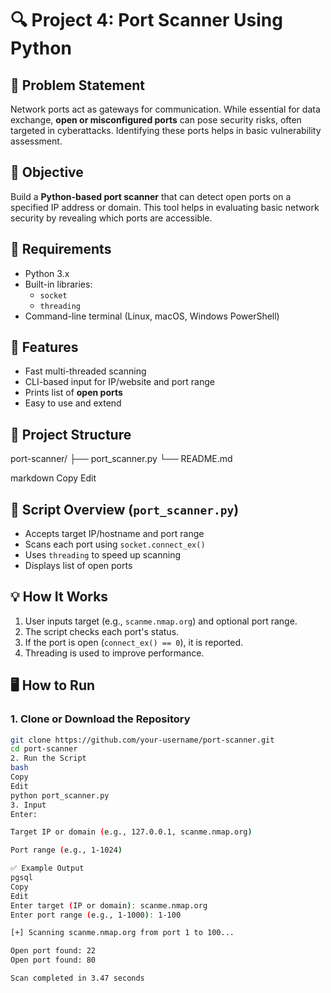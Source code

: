 # 🔍 Project 4: Port Scanner Using Python

## 📌 Problem Statement
Network ports act as gateways for communication. While essential for data exchange, **open or misconfigured ports** can pose security risks, often targeted in cyberattacks. Identifying these ports helps in basic vulnerability assessment.

## 🎯 Objective
Build a **Python-based port scanner** that can detect open ports on a specified IP address or domain. This tool helps in evaluating basic network security by revealing which ports are accessible.

## 🧰 Requirements
- Python 3.x
- Built-in libraries:
  - `socket`
  - `threading`
- Command-line terminal (Linux, macOS, Windows PowerShell)

## 🚀 Features
- Fast multi-threaded scanning
- CLI-based input for IP/website and port range
- Prints list of **open ports**
- Easy to use and extend

## 📂 Project Structure
port-scanner/
├── port_scanner.py
└── README.md

markdown
Copy
Edit

## 📜 Script Overview (`port_scanner.py`)
- Accepts target IP/hostname and port range
- Scans each port using `socket.connect_ex()`
- Uses `threading` to speed up scanning
- Displays list of open ports

## 💡 How It Works
1. User inputs target (e.g., `scanme.nmap.org`) and optional port range.
2. The script checks each port's status.
3. If the port is open (`connect_ex() == 0`), it is reported.
4. Threading is used to improve performance.

## 🖥️ How to Run

### 1. Clone or Download the Repository
```bash
git clone https://github.com/your-username/port-scanner.git
cd port-scanner
2. Run the Script
bash
Copy
Edit
python port_scanner.py
3. Input
Enter:

Target IP or domain (e.g., 127.0.0.1, scanme.nmap.org)

Port range (e.g., 1-1024)

✅ Example Output
pgsql
Copy
Edit
Enter target (IP or domain): scanme.nmap.org
Enter port range (e.g., 1-1000): 1-100

[+] Scanning scanme.nmap.org from port 1 to 100...

Open port found: 22
Open port found: 80

Scan completed in 3.47 seconds
